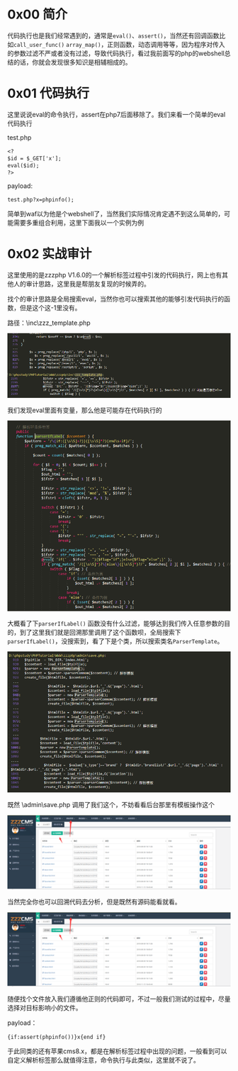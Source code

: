 
# 0x00 简介

代码执行也是我们经常遇到的，通常是`eval()`、`assert()`，当然还有回调函数比如`call_user_func()` `array_map()`，正则函数，动态调用等等，因为程序对传入的参数过滤不严或者没有过滤，导致代码执行，看过我前面写的php的webshell总结的话，你就会发现很多知识是相辅相成的。

# 0x01 代码执行

这里说说eval的命令执行，assert在php7后面移除了。我们来看一个简单的eval代码执行

test.php
```
<?
$id = $_GET['x'];
eval($id);
?>

```
payload:

```
test.php?x=phpinfo();

```
简单到waf以为他是个webshell了，当然我们实际情况肯定遇不到这么简单的，可能需要多重组合利用，这里下面我以一个实例为例


# 0x02 实战审计

这里使用的是zzzphp V1.6.0的一个解析标签过程中引发的代码执行，网上也有其他人的审计思路，这里我是帮朋友复现的时候弄的。

找个的审计思路是全局搜索eval，当然你也可以搜索其他的能够引发代码执行的函数，但是这个这-1里没有。

路径：\inc\zzz_template.php

![file](./img/1.3.1.png)

我们发现eval里面有变量，那么他是可能存在代码执行的

![file](./img/1.3.2.png)

大概看了下`parserIfLabel()` 函数没有什么过滤，能够达到我们传入任意参数的目的，到了这里我们就是回溯那里调用了这个函数呗，全局搜索下`parserIfLabel()`，没搜索到，看了下是个类，所以搜索类名`ParserTemplate`。

![file](./img/1.3.3.png)

既然 \admin\save.php 调用了我们这个，不妨看看后台那里有模板操作这个

![file](./img/1.3.4.png)

当然完全你也可以回溯代码去分析，但是既然有源码能看就看。

![file](./img/1.3.4.png)

随便找个文件放入我们遵循他正则的代码即可，不过一般我们测试的过程中，尽量选择对目标影响小的文件。

payload：

```
{if:assert(phpinfo())}x{end if}

```
于此同类的还有苹果cms8.x，都是在解析标签过程中出现的问题，一般看到可以自定义解析标签那么就值得注意，命令执行与此类似，这里就不说了。